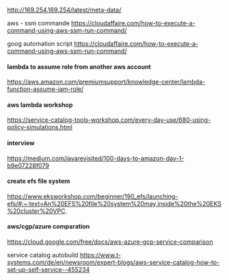 http://169.254.169.254/latest/meta-data/

aws - ssm commande
https://cloudaffaire.com/how-to-execute-a-command-using-aws-ssm-run-command/

goog automation script 
https://cloudaffaire.com/how-to-execute-a-command-using-aws-ssm-run-command/


#### lambda to assume role from another aws account

https://aws.amazon.com/premiumsupport/knowledge-center/lambda-function-assume-iam-role/


#### aws lambda workshop

https://service-catalog-tools-workshop.com/every-day-use/680-using-policy-simulations.html


#### interview
https://medium.com/javarevisited/100-days-to-amazon-day-1-b9e07228f079
#### create efs file system
https://www.eksworkshop.com/beginner/190_efs/launching-efs/#:~:text=An%20EFS%20file%20system%20may,inside%20the%20EKS%20cluster%20VPC.


#### aws/cgp/azure comparation
https://cloud.google.com/free/docs/aws-azure-gcp-service-comparison


service catalog autobuild
https://www.t-systems.com/de/en/newsroom/expert-blogs/aws-service-catalog-how-to-set-up-self-service--455234
